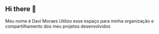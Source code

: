 ## Hi there 👋

Meu nome é Davi Moraes
Utilizo esse espaço para minha organização e compartilhamento dos meu projetos desenvolvidos
